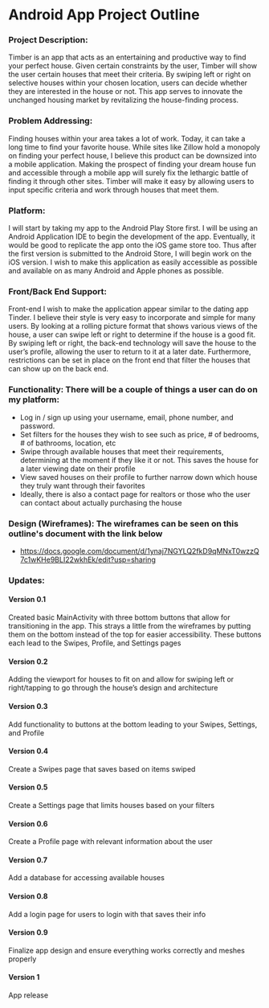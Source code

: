 
# Android App Project Outline
### **Project Description**: 
Timber is an app that acts as an entertaining and productive way to find your perfect house. Given certain constraints by the user, Timber will show the user certain houses that meet their criteria. By swiping left or right on selective houses within your chosen location, users can decide whether they are interested in the house or not. This app serves to innovate the unchanged housing market by revitalizing the house-finding process.

### **Problem Addressing**: 
Finding houses within your area takes a lot of work. Today, it can take a long time to find your favorite house. While sites like Zillow hold a monopoly on finding your perfect house, I believe this product can be downsized into a mobile application. Making the prospect of finding your dream house fun and accessible through a mobile app will surely fix the lethargic battle of finding it through other sites. Timber will make it easy by allowing users to input specific criteria and work through houses that meet them. 

### **Platform**: 
I will start by taking my app to the Android Play Store first. I will be using an Android Application IDE to begin the development of the app. Eventually, it would be good to replicate the app onto the iOS game store too. Thus after the first version is submitted to the Android Store, I will begin work on the iOS version. I wish to make this application as easily accessible as possible and available on as many Android and Apple phones as possible.

### **Front/Back End Support**: 
Front-end I wish to make the application appear similar to the dating app Tinder. I believe their style is very easy to incorporate and simple for many users. By looking at a rolling picture format that shows various views of the house, a user can swipe left or right to determine if the house is a good fit. By swiping left or right, the back-end technology will save the house to the user’s profile, allowing the user to return to it at a later date. Furthermore, restrictions can be set in place on the front end that filter the houses that can show up on the back end.

### **Functionality**: There will be a couple of things a user can do on my platform:
- Log in / sign up using your username, email, phone number, and password.
- Set filters for the houses they wish to see such as price, # of bedrooms, # of bathrooms, location, etc
- Swipe through available houses that meet their requirements, determining at the moment if they like it or not. This saves the house for a later viewing date on their profile
- View saved houses on their profile to further narrow down which house they truly want through their favorites
- Ideally, there is also a contact page for realtors or those who the user can contact about actually purchasing the house

### **Design (Wireframes)**: The wireframes can be seen on this outline's document with the link below
- https://docs.google.com/document/d/1ynaj7NGYLQ2fkD9qMNxT0wzzQ7c1wKHe9BLI22wkhEk/edit?usp=sharing

### **Updates**:
#### Version 0.1
Created basic MainActivity with three bottom buttons that allow for transitioning in the app. This strays a little from the wireframes by putting them on the bottom instead of the top for easier accessibility. These buttons each lead to the Swipes, Profile, and Settings pages
#### Version 0.2
Adding the viewport for houses to fit on and allow for swiping left or right/tapping to go through the house’s design and architecture
#### Version 0.3
Add functionality to buttons at the bottom leading to your Swipes, Settings, and Profile
#### Version 0.4
Create a Swipes page that saves based on items swiped
#### Version 0.5
Create a Settings page that limits houses based on your filters
#### Version 0.6
Create a Profile page with relevant information about the user
#### Version 0.7
Add a database for accessing available houses
#### Version 0.8
Add a login page for users to login with that saves their info
#### Version 0.9
Finalize app design and ensure everything works correctly and meshes properly
#### Version 1
App release



<!---
rylanh332/rylanh332 is a ✨ special ✨ repository because its `README.md` (this file) appears on your GitHub profile.
You can click the Preview link to take a look at your changes.
--->
